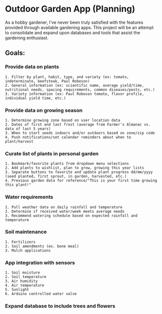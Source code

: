 # Outdoor Garden App (Planning)

As a hobby gardener, I've never been truly satisfied with the features provided through available gardening apps. This project will be an attempt to consolidate and expand upon databases and tools that assist the gardening enthusiast.  

## Goals:
### Provide data on plants
	1. Filter by plant, habit, type, and variety (ex: tomato, indeterminate, beefsteak, Paul Robeson)
	2. General information (ex: scientific name, average yield/time, nutritional needs, spacing requirements, common diseases/pests, etc.)
	3. Variety information (ex: Paul Robeson tomato, flavor profile, individual yield time, etc.)
### Provide data on growing season
	1. Determine growing zone based on user location data
	2. Dates of first and last frost (average from Farmer's Almanac vs. data of last 5 years)
	3. When to start seeds indoors and/or outdoors based on zone/zip code
	4. Push notifications/set calendar reminders about when to plant/harvest
### Curate list of plants in personal garden
	1. Bookmark/favorite plants from dropdown menu selections
	2. Add plants to wishlist, plan to grow, growing this year lists
	3. Separate buttons to favorite and update plant progress dd/mm/yyyy (seed planted, first sprout, in garden, harvested, etc.)
	4. Previous garden data for reference/"This is your first time growing this plant!"
### Water requirements
	1. Pull weather data on daily rainfall and temperature
	2. Determine if received water/week meets average needs
	3. Recommend watering schedule based on expected rainfall and temperature
### Soil maintenance
	1. Fertilizers
	2. Soil amendments (ex. bone meal)
	3. Mulch applications
### App integration with sensors
	1. Soil moisture
	2. Soil temperature
	3. Air humidity
	4. Air temperature
	5. Sunlight
	6. Arduino controlled water valve
### Expand database to include trees and flowers

